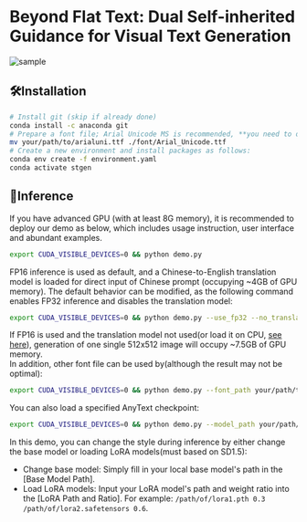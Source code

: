 # Beyond Flat Text: Dual Self-inherited Guidance for Visual Text Generation

![sample](docs/sample.jpg "sample")


## 🛠Installation
```bash
# Install git (skip if already done)
conda install -c anaconda git
# Prepare a font file; Arial Unicode MS is recommended, **you need to download it on your own**
mv your/path/to/arialuni.ttf ./font/Arial_Unicode.ttf
# Create a new environment and install packages as follows:
conda env create -f environment.yaml
conda activate stgen
```

## 🔮Inference
If you have advanced GPU (with at least 8G memory), it is recommended to deploy our demo as below, which includes usage instruction, user interface and abundant examples.
```bash
export CUDA_VISIBLE_DEVICES=0 && python demo.py
```
FP16 inference is used as default, and a Chinese-to-English translation model is loaded for direct input of Chinese prompt (occupying ~4GB of GPU memory). The default behavior can be modified, as the following command enables FP32 inference and disables the translation model:
```bash
export CUDA_VISIBLE_DEVICES=0 && python demo.py --use_fp32 --no_translator
```
If FP16 is used and the translation model not used(or load it on CPU, [see here](https://github.com/tyxsspa/AnyText/issues/33)), generation of one single 512x512 image will occupy ~7.5GB of GPU memory.  
In addition, other font file can be used by(although the result may not be optimal):
```bash
export CUDA_VISIBLE_DEVICES=0 && python demo.py --font_path your/path/to/font/file.ttf
```
You can also load a specified AnyText checkpoint:
```bash
export CUDA_VISIBLE_DEVICES=0 && python demo.py --model_path your/path/to/your/own/anytext.ckpt
```

In this demo, you can change the style during inference by either change the base model or loading LoRA models(must based on SD1.5):  
- Change base model: Simply fill in your local base model's path in the [Base Model Path].  
- Load LoRA models: Input your LoRA model's path and weight ratio into the [LoRA Path and Ratio]. For example: `/path/of/lora1.pth 0.3 /path/of/lora2.safetensors 0.6`.




